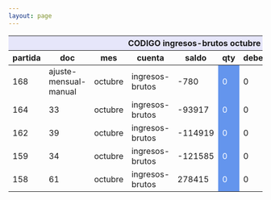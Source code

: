 ```yaml
--- 
layout: page
--- 
```


<table>
<thead> <th style='background-color: lavender' colspan='10'> CODIGO ingresos-brutos	octubre </th></thead>
<tr><th> partida </th> <th> doc </th> <th> mes </th> <th>  cuenta  </th> <th> saldo  </th> <th>   qty </th> <th> debe </th><th> suma </th>  <th> haber </th> <th> suma </th>  </tr>
<tbody>
<tr> <td> 168 </td> <td> ajuste-mensual-manual</td> <td> octubre </td> <td>  ingresos-brutos </td> <td> -780</td> <td style='color: white; background-color: cornflowerblue'>  0 </td> <td> 0 </td> <td style='color: white; background-color: cornflowerblue'> 0</td> <td> 0</td> <td style='color: white; background-color: cornflowerblue'>780  </td> </tr>
<tr> <td> 164 </td> <td> 33</td> <td> octubre </td> <td>  ingresos-brutos </td> <td> -93917</td> <td style='color: white; background-color: cornflowerblue'>  0 </td> <td> 0 </td> <td style='color: white; background-color: cornflowerblue'> 0</td> <td> 780</td> <td style='color: white; background-color: cornflowerblue'>93137  </td> </tr>
<tr> <td> 162 </td> <td> 39</td> <td> octubre </td> <td>  ingresos-brutos </td> <td> -114919</td> <td style='color: white; background-color: cornflowerblue'>  0 </td> <td> 0 </td> <td style='color: white; background-color: cornflowerblue'> 0</td> <td> 93917</td> <td style='color: white; background-color: cornflowerblue'>21002  </td> </tr>
<tr> <td> 159 </td> <td> 34</td> <td> octubre </td> <td>  ingresos-brutos </td> <td> -121585</td> <td style='color: white; background-color: cornflowerblue'>  0 </td> <td> 0 </td> <td style='color: white; background-color: cornflowerblue'> 0</td> <td> 114919</td> <td style='color: white; background-color: cornflowerblue'>6666  </td> </tr>
<tr> <td> 158 </td> <td> 61</td> <td> octubre </td> <td>  ingresos-brutos </td> <td> 278415</td> <td style='color: white; background-color: cornflowerblue'>  0 </td> <td> 0 </td> <td style='color: white; background-color: cornflowerblue'> 400000</td> <td> 121585</td> <td style='color: white; background-color: cornflowerblue'>0  </td> </tr>
</tbody>
</table>
